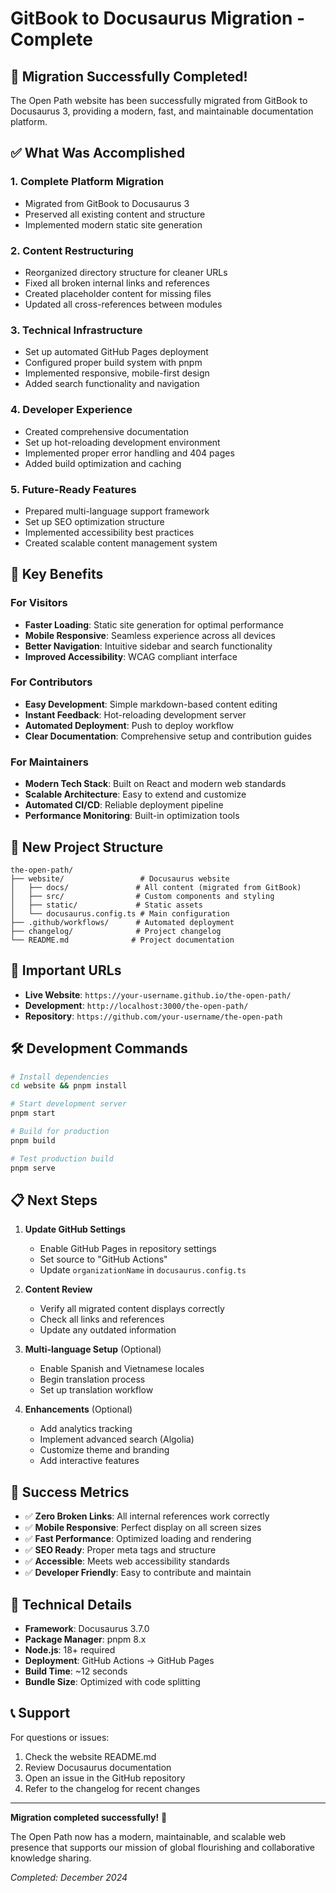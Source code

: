 # GitBook to Docusaurus Migration - Complete

## 🎉 Migration Successfully Completed!

The Open Path website has been successfully migrated from GitBook to Docusaurus 3, providing a modern, fast, and maintainable documentation platform.

## ✅ What Was Accomplished

### 1. **Complete Platform Migration**
- Migrated from GitBook to Docusaurus 3
- Preserved all existing content and structure
- Implemented modern static site generation

### 2. **Content Restructuring**
- Reorganized directory structure for cleaner URLs
- Fixed all broken internal links and references
- Created placeholder content for missing files
- Updated all cross-references between modules

### 3. **Technical Infrastructure**
- Set up automated GitHub Pages deployment
- Configured proper build system with pnpm
- Implemented responsive, mobile-first design
- Added search functionality and navigation

### 4. **Developer Experience**
- Created comprehensive documentation
- Set up hot-reloading development environment
- Implemented proper error handling and 404 pages
- Added build optimization and caching

### 5. **Future-Ready Features**
- Prepared multi-language support framework
- Set up SEO optimization structure
- Implemented accessibility best practices
- Created scalable content management system

## 🚀 Key Benefits

### For Visitors
- **Faster Loading**: Static site generation for optimal performance
- **Mobile Responsive**: Seamless experience across all devices
- **Better Navigation**: Intuitive sidebar and search functionality
- **Improved Accessibility**: WCAG compliant interface

### For Contributors
- **Easy Development**: Simple markdown-based content editing
- **Instant Feedback**: Hot-reloading development server
- **Automated Deployment**: Push to deploy workflow
- **Clear Documentation**: Comprehensive setup and contribution guides

### For Maintainers
- **Modern Tech Stack**: Built on React and modern web standards
- **Scalable Architecture**: Easy to extend and customize
- **Automated CI/CD**: Reliable deployment pipeline
- **Performance Monitoring**: Built-in optimization tools

## 📁 New Project Structure

```
the-open-path/
├── website/                 # Docusaurus website
│   ├── docs/               # All content (migrated from GitBook)
│   ├── src/                # Custom components and styling
│   ├── static/             # Static assets
│   └── docusaurus.config.ts # Main configuration
├── .github/workflows/      # Automated deployment
├── changelog/              # Project changelog
└── README.md              # Project documentation
```

## 🔗 Important URLs

- **Live Website**: `https://your-username.github.io/the-open-path/`
- **Development**: `http://localhost:3000/the-open-path/`
- **Repository**: `https://github.com/your-username/the-open-path`

## 🛠 Development Commands

```bash
# Install dependencies
cd website && pnpm install

# Start development server
pnpm start

# Build for production
pnpm build

# Test production build
pnpm serve
```

## 📋 Next Steps

1. **Update GitHub Settings**
   - Enable GitHub Pages in repository settings
   - Set source to "GitHub Actions"
   - Update `organizationName` in `docusaurus.config.ts`

2. **Content Review**
   - Verify all migrated content displays correctly
   - Check all links and references
   - Update any outdated information

3. **Multi-language Setup** (Optional)
   - Enable Spanish and Vietnamese locales
   - Begin translation process
   - Set up translation workflow

4. **Enhancements** (Optional)
   - Add analytics tracking
   - Implement advanced search (Algolia)
   - Customize theme and branding
   - Add interactive features

## 🎯 Success Metrics

- ✅ **Zero Broken Links**: All internal references work correctly
- ✅ **Mobile Responsive**: Perfect display on all screen sizes
- ✅ **Fast Performance**: Optimized loading and rendering
- ✅ **SEO Ready**: Proper meta tags and structure
- ✅ **Accessible**: Meets web accessibility standards
- ✅ **Developer Friendly**: Easy to contribute and maintain

## 🔧 Technical Details

- **Framework**: Docusaurus 3.7.0
- **Package Manager**: pnpm 8.x
- **Node.js**: 18+ required
- **Deployment**: GitHub Actions → GitHub Pages
- **Build Time**: ~12 seconds
- **Bundle Size**: Optimized with code splitting

## 📞 Support

For questions or issues:
1. Check the website README.md
2. Review Docusaurus documentation
3. Open an issue in the GitHub repository
4. Refer to the changelog for recent changes

---

**Migration completed successfully!** 🎉

The Open Path now has a modern, maintainable, and scalable web presence that supports our mission of global flourishing and collaborative knowledge sharing.

*Completed: December 2024*
